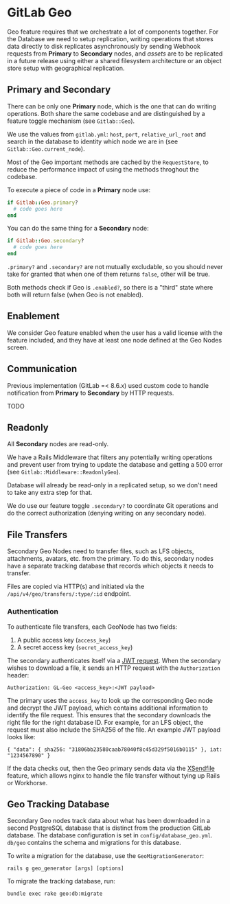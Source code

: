 # GitLab Geo

Geo feature requires that we orchestrate a lot of components together.
For the Database we need to setup replication, writing operations that stores
data directly to disk replicates asynchronously by sending Webhook requests
from **Primary** to **Secondary** nodes, and _assets_ are to be replicated in
a future release using either a shared filesystem architecture or an object
store setup with geographical replication.


## Primary and Secondary

There can be only one **Primary** node, which is the one that can do writing
operations. Both share the same codebase and are distinguished by a feature
toggle mechanism (see `Gitlab::Geo`).

We use the values from `gitlab.yml`: `host`, `port`, `relative_url_root`
and search in the database to identity which node we are in
(see `Gitlab::Geo.current_node`).

Most of the Geo important methods are cached by the `RequestStore`, to reduce
the performance impact of using the methods throghout the codebase.

To execute a piece of code in a **Primary** node use:

```ruby
if Gitlab::Geo.primary?
  # code goes here
end
```

You can do the same thing for a **Secondary** node:

```ruby
if Gitlab::Geo.secondary?
  # code goes here
end
```

`.primary?` and `.secondary?` are not mutually excludable, so you should never
take for granted that when one of them returns `false`, other will be true.

Both methods check if Geo is `.enabled?`, so there is a "third" state where
both will return false (when Geo is not enabled).


## Enablement

We consider Geo feature enabled when the user has a valid license with the
feature included, and they have at least one node defined at the Geo Nodes
screen.


## Communication

Previous implementation (GitLab =< 8.6.x) used custom code to handle
notification from **Primary** to **Secondary** by HTTP requests.

TODO

## Readonly

All **Secondary** nodes are read-only.

We have a Rails Middleware that filters any potentially writing operations
and prevent user from trying to update the database and getting a 500 error
(see `Gitlab::Middleware::ReadonlyGeo`).

Database will already be read-only in a replicated setup, so we don't need to
take any extra step for that.

We do use our feature toggle `.secondary?` to coordinate Git operations and do
the correct authorization (denying writing on any secondary node).

## File Transfers

Secondary Geo Nodes need to transfer files, such as LFS objects, attachments, avatars,
etc. from the primary. To do this, secondary nodes have a separate tracking database
that records which objects it needs to transfer.

Files are copied via HTTP(s) and initiated via the
`/api/v4/geo/transfers/:type/:id` endpoint.

### Authentication

To authenticate file transfers, each GeoNode has two fields:

1. A public access key (`access_key`)
2. A secret access key (`secret_access_key`)

The secondary authenticates itself via a [JWT request](https://jwt.io/). When the
secondary wishes to download a file, it sends an HTTP request with the `Authorization`
header:

```
Authorization: GL-Geo <access_key>:<JWT payload>
```

The primary uses the `access_key` to look up the corresponding Geo node and
decrypt the JWT payload, which contains additional information to identify the
file request. This ensures that the secondary downloads the right file for the
right database ID. For example, for an LFS object, the request must also
include the SHA256 of the file. An example JWT payload looks like:

```
{ "data": { sha256: "31806bb23580caab78040f8c45d329f5016b0115" }, iat: "1234567890" }
```

If the data checks out, then the Geo primary sends data via the
[XSendfile](https://www.nginx.com/resources/wiki/start/topics/examples/xsendfile/)
feature, which allows nginx to handle the file transfer without tying up Rails
or Workhorse.

## Geo Tracking Database

Secondary Geo nodes track data about what has been downloaded in a second
PostgreSQL database that is distinct from the production GitLab database.
The database configuration is set in `config/database_geo.yml`.
`db/geo` contains the schema and migrations for this database.

To write a migration for the database, use the `GeoMigrationGenerator`:

```
rails g geo_generator [args] [options]
```

To migrate the tracking database, run:

```
bundle exec rake geo:db:migrate
```

